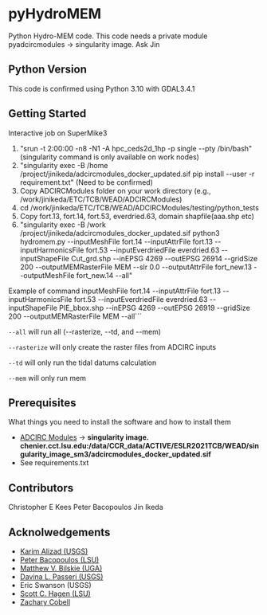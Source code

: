 # pyHydroMEM
Python Hydro-MEM code. This code needs a private module pyadcircmodules -> singularity image. Ask Jin

## Python Version
This code is confirmed using Python 3.10 with GDAL3.4.1

## Getting Started
Interactive job on SuperMike3

1. "srun -t 2:00:00 -n8 -N1 -A hpc_ceds2d_1hp -p single --pty /bin/bash" (singularity command is only available on work nodes)
2. "singularity exec -B /home /project/jinikeda/adcircmodules_docker_updated.sif pip install --user -r requirement.txt" (Need to be confirmed)
3. Copy ADCIRCModules folder on your work directory (e.g., /work/jinikeda/ETC/TCB/WEAD/ADCIRCModules)
4. cd /work/jinikeda/ETC/TCB/WEAD/ADCIRCModules/testing/python_tests
5. Copy fort.13, fort.14, fort.53, everdried.63, domain shapfile(aaa.shp etc)
6. "singularity exec -B /work /project/jinikeda/adcircmodules_docker_updated.sif python3 hydromem.py --inputMeshFile fort.14 --inputAttrFile fort.13 --inputHarmonicsFile fort.53 --inputEverdriedFile everdried.63 --inputShapeFile Cut_grd.shp --inEPSG 4269 --outEPSG 26914 --gridSize 200 --outputMEMRasterFile MEM --slr 0.0 --outputAttrFile fort_new.13 --outputMeshFile fort_new.14 --all"

Example of command
inputMeshFile fort.14 --inputAttrFile fort.13 --inputHarmonicsFile fort.53 --inputEverdriedFile everdried.63 --inputShapeFile PIE_bbox.shp --inEPSG 4269 --outEPSG 26919 --gridSize 200 --outputMEMRasterFile MEM --all```

```--all``` will run all (--rasterize, --td, and --mem)

```--rasterize``` will only create the raster files from ADCIRC inputs

```--td``` will only run the tidal datums calculation

```--mem``` will only run mem

## Prerequisites

What things you need to install the software and how to install them

* [ADCIRC Modules](https://github.com/zcobell/ADCIRCModules) -> **singularity image. chenier.cct.lsu.edu:/data/CCR_data/ACTIVE/ESLR2021TCB/WEAD/singularity_image_sm3/adcircmodules_docker_updated.sif**
* See requirements.txt

## Contributors
Christopher E Kees
Peter Bacopoulos
Jin Ikeda

## Acknolwedgements
* [Karim Alizad (USGS)](https://www.usgs.gov/centers/spcmsc)
* [Peter Bacopoulos (LSU)](https://www.lsu.edu/ccr/)
* [Matthew V. Bilskie (UGA)](https://coast.engr.uga.edu/)
* [Davina L. Passeri (USGS)](https://www.usgs.gov/staff-profiles/davina-l-passeri?qt-staff_profile_science_products=0#qt-staff_profile_science_products)
* Eric Swanson (USGS)
* [Scott C. Hagen (LSU)](https://www.lsu.edu/ccr/)
* [Zachary Cobell](https://thewaterinstitute.org/our-team/zachary-cobell)
